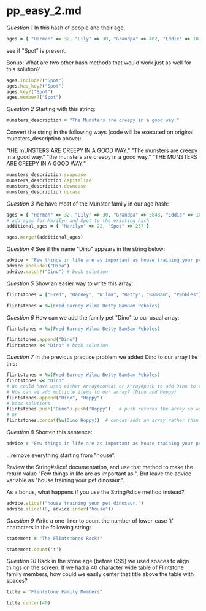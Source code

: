 # pp_easy_2.md

*Question 1*
In this hash of people and their age,
```ruby
ages = { "Herman" => 32, "Lily" => 30, "Grandpa" => 402, "Eddie" => 10 }
```
see if "Spot" is present.

Bonus: What are two other hash methods that would work just as well for this solution?
```ruby
ages.include?("Spot")
ages.has_key?("Spot")
ages.key?("Spot")
ages.member?("Spot")
```

*Question 2*
Starting with this string:
```ruby
munsters_description = "The Munsters are creepy in a good way."
```
Convert the string in the following ways (code will be executed on original munsters_description above):

"tHE mUNSTERS ARE CREEPY IN A GOOD WAY."
"The munsters are creepy in a good way."
"the munsters are creepy in a good way."
"THE MUNSTERS ARE CREEPY IN A GOOD WAY."

```ruby
munsters_description.swapcase
munsters_description.capitalize
munsters_description.downcase
munsters_description.upcase
```

*Question 3*
We have most of the Munster family in our age hash:
```ruby
ages = { "Herman" => 32, "Lily" => 30, "Grandpa" => 5843, "Eddie" => 10 }
# add ages for Marilyn and Spot to the existing hash
additional_ages = { "Marilyn" => 22, "Spot" => 237 }

ages.merge!(additional_ages)
```

*Question 4*
See if the name "Dino" appears in the string below:
```ruby
advice = "Few things in life are as important as house training your pet dinosaur."
advice.include?("Dino")
advice.match?("Dino") # book solution
```

*Question 5*
Show an easier way to write this array:
```ruby
flintstones = ["Fred", "Barney", "Wilma", "Betty", "BamBam", "Pebbles"]

flintstones = %w(Fred Barney Wilma Betty BamBam Pebbles)
```

*Question 6*
How can we add the family pet "Dino" to our usual array:
```ruby
flintstones = %w(Fred Barney Wilma Betty BamBam Pebbles)

flintstones.append("Dino")
flintstones << "Dino" # book solution
```

*Question 7*
In the previous practice problem we added Dino to our array like this:
```ruby
flintstones = %w(Fred Barney Wilma Betty BamBam Pebbles)
flintstones << "Dino"
# We could have used either Array#concat or Array#push to add Dino to the family.
# How can we add multiple items to our array? (Dino and Hoppy)
flintstones.append("Dino", "Hoppy")
# book solutions
flintstones.push("Dino").push("Hoppy")   # push returns the array so we can chain
# or
flintstones.concat(%w(Dino Hoppy))  # concat adds an array rather than one item
```

*Question 8*
Shorten this sentence:
```ruby
advice = "Few things in life are as important as house training your pet dinosaur."
```
...remove everything starting from "house".

Review the String#slice! documentation, and use that method to make the return value "Few things in life are as important as ". But leave the advice variable as "house training your pet dinosaur.".

As a bonus, what happens if you use the String#slice method instead?
```ruby
advice.slice!("house training your pet dinosaur.")
advice.slice!(0, advice.index("house"))
```

*Question 9*
Write a one-liner to count the number of lower-case 't' characters in the following string:
```ruby
statement = "The Flintstones Rock!"

statement.count('t')
```

*Question 10*
Back in the stone age (before CSS) we used spaces to align things on the screen. If we had a 40 character wide table of Flintstone family members, how could we easily center that title above the table with spaces?
```ruby
title = "Flintstone Family Members"

title.center(40)
```
